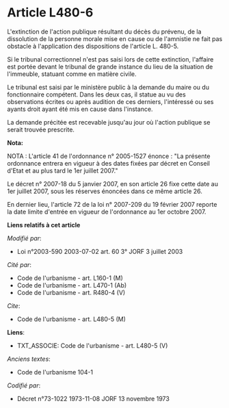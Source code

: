# Article L480-6

L'extinction de l'action publique résultant du décès du prévenu, de la dissolution de la personne morale mise en cause ou de
l'amnistie ne fait pas obstacle à l'application des dispositions de l'article L. 480-5.

Si le tribunal correctionnel n'est pas saisi lors de cette extinction, l'affaire est portée devant le tribunal de grande
instance du lieu de la situation de l'immeuble, statuant comme en matière civile.

Le tribunal est saisi par le ministère public à la demande du maire ou du fonctionnaire compétent. Dans les deux cas, il
statue au vu des observations écrites ou après audition de ces derniers, l'intéressé ou ses ayants droit ayant été mis en
cause dans l'instance.

La demande précitée est recevable jusqu'au jour où l'action publique se serait trouvée prescrite.

**Nota:**

NOTA : L'article 41 de l'ordonnance n° 2005-1527 énonce : "La présente ordonnance entrera en vigueur à des dates fixées par
décret en Conseil d'Etat et au plus tard le 1er juillet 2007."

Le décret n° 2007-18 du 5 janvier 2007, en son article 26 fixe cette date au 1er juillet 2007, sous les réserves énoncées
dans ce même article 26.

En dernier lieu, l'article 72 de la loi n° 2007-209 du 19 février 2007 reporte la date limite d'entrée en vigueur de
l'ordonnance au 1er octobre 2007.

**Liens relatifs à cet article**

_Modifié par_:

  - Loi n°2003-590 2003-07-02 art. 60 3° JORF 3 juillet 2003

_Cité par_:

  - Code de l'urbanisme - art. L160-1 (M)
  - Code de l'urbanisme - art. L470-1 (Ab)
  - Code de l'urbanisme - art. R480-4 (V)

_Cite_:

  - Code de l'urbanisme - art. L480-5 (M)

**Liens**:

  - TXT_ASSOCIE: Code de l'urbanisme - art. L480-5 (V)

_Anciens textes_:

  - Code de l'urbanisme 104-1

_Codifié par_:

  - Décret n°73-1022 1973-11-08 JORF 13 novembre 1973
